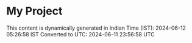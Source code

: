 # My Project

This content is dynamically generated in Indian Time (IST): 2024-06-12 05:26:58 IST
Converted to UTC: 2024-06-11 23:56:58 UTC

